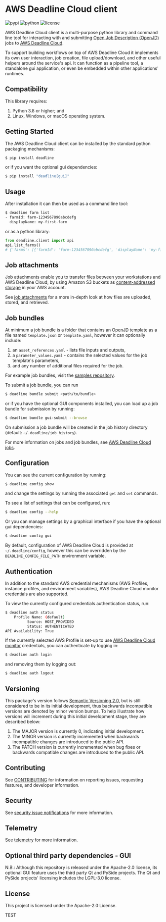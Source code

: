 # AWS Deadline Cloud client

[![pypi](https://img.shields.io/pypi/v/deadline.svg?style=flat)](https://pypi.python.org/pypi/deadline)
[![python](https://img.shields.io/pypi/pyversions/deadline.svg?style=flat)](https://pypi.python.org/pypi/deadline)
[![license](https://img.shields.io/pypi/l/deadline.svg?style=flat)](https://github.com/aws-deadline/deadline/blob/mainline/LICENSE)


AWS Deadline Cloud client is a multi-purpose python library and command line tool for interacting with and submitting [Open Job Description (OpenJD)][openjd] jobs to [AWS Deadline Cloud][deadline-cloud].

To support building workflows on top of AWS Deadline Cloud it implements its own user interaction, job creation, file upload/download, and other useful helpers around the service's api. It can function as a pipeline tool, a standalone gui application, or even be embedded within other applications' runtimes.

[cas]: https://en.wikipedia.org/wiki/Content-addressable_storage
[deadline-cloud]: https://docs.aws.amazon.com/deadline-cloud/latest/userguide/what-is-deadline-cloud.html
[deadline-cloud-monitor]: https://docs.aws.amazon.com/deadline-cloud/latest/userguide/working-with-deadline-monitor.html
[deadline-cloud-samples]: https://github.com/aws-deadline/deadline-cloud-samples
[deadline-jobs]: https://docs.aws.amazon.com/deadline-cloud/latest/userguide/deadline-cloud-jobs.html
[job-attachments]: https://github.com/aws-deadline/deadline-cloud/blob/mainline/src/deadline/job_attachments/README.md
[openjd]: https://github.com/OpenJobDescription/openjd-specifications/wiki

## Compatibility

This library requires:

1. Python 3.8 or higher; and
2. Linux, Windows, or macOS operating system.

## Getting Started

The AWS Deadline Cloud client can be installed by the standard python packaging mechanisms:
```sh
$ pip install deadline
```

or if you want the optional gui dependencies:
```sh
$ pip install "deadline[gui]"
```

## Usage

After installation it can then be used as a command line tool:
```sh
$ deadline farm list
- farmId: farm-1234567890abcdefg
  displayName: my-first-farm
```

or as a python library:
```python
from deadline.client import api
api.list_farms()
# {'farms': [{'farmId': 'farm-1234567890abcdefg', 'displayName': 'my-first-farm', ...},]}
```

## Job attachments

Job attachments enable you to transfer files between your workstations and AWS Deadline Cloud, by using Amazon S3 buckets as [content-addressed storage][cas] in your AWS account.

See [job attachments][job-attachments] for a more in-depth look at how files are uploaded, stored, and retrieved.

## Job bundles

At minimum a job bundle is a folder that contains an [OpenJD][openjd] template as a file named `template.json` or `template.yaml`, however it can optionally include:
1. an `asset_references.yaml` - lists file inputs and outputs,
2. a `parameter_values.yaml` - contains the selected values for the job template's parameters,
3. and any number of additional files required for the job.

For example job bundles, visit the [samples repository][deadline-cloud-samples].

To submit a job bundle, you can run
```sh
$ deadline bundle submit <path/to/bundle>
```

or if you have the optional GUI components installed, you can load up a job bundle for submission by running:
```sh
$ deadline bundle gui-submit --browse
```

On submission a job bundle will be created in the job history directory (default: `~/.deadline/job_history`).

For more information on jobs and job bundles, see [AWS Deadline Cloud jobs][deadline-jobs].

## Configuration

You can see the current configuration by running:
```sh
$ deadline config show
```
and change the settings by running the associated `get` and `set` commands.

To see a list of settings that can be configured, run:
```sh
$ deadline config --help
```

Or you can manage settings by a graphical interface if you have the optional gui dependencies:
```sh
$ deadline config gui
```

By default, configuration of AWS Deadline Cloud is provided at `~/.deadline/config`, however this can be overridden by the `DEADLINE_CONFIG_FILE_PATH` environment variable.

## Authentication

In addition to the standard AWS credential mechanisms (AWS Profiles, instance profiles, and environment variables), AWS Deadline Cloud monitor credentials are also supported.

To view the currently configured credentials authentication status, run:

```sh
$ deadline auth status
    Profile Name: (default)
          Source: HOST_PROVIDED
          Status: AUTHENTICATED
API Availability: True
```

If the currently selected AWS Profile is set-up to use [AWS Deadline Cloud monitor][deadline-cloud-monitor] credentials, you can authenticate by logging in:

```sh
$ deadline auth login
```

and removing them by logging out:
```sh
$ deadline auth logout
```

## Versioning

This package's version follows [Semantic Versioning 2.0](https://semver.org/), but is still considered to be in its 
initial development, thus backwards incompatible versions are denoted by minor version bumps. To help illustrate how
versions will increment during this initial development stage, they are described below:

1. The MAJOR version is currently 0, indicating initial development. 
2. The MINOR version is currently incremented when backwards incompatible changes are introduced to the public API. 
3. The PATCH version is currently incremented when bug fixes or backwards compatible changes are introduced to the public API. 

## Contributing

See [CONTRIBUTING](https://github.com/aws-deadline/deadline-cloud/blob/mainline/CONTRIBUTING.md)
for information on reporting issues, requesting features, and developer information.

## Security

See [security issue notifications](https://github.com/aws-deadline/deadline-cloud/blob/release/CONTRIBUTING.md#security-issue-notifications) for more information.

## Telemetry

See [telemetry](https://github.com/aws-deadline/deadline-cloud/blob/release/docs/telemetry.md) for more information.

## Optional third party dependencies - GUI

N.B.: Although this repository is released under the Apache-2.0 license, its optional GUI feature
uses the third party Qt and PySide projects. The Qt and PySide projects' licensing includes the LGPL-3.0 license.

## License 

This project is licensed under the Apache-2.0 License.

TEST
